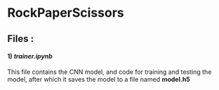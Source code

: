 # RockPaperScissors

## Files :

#### **1)** ___trainer.ipynb___
This file contains the CNN model, and code for training and testing the model, after which it saves the model to a file named ****model.h5****
